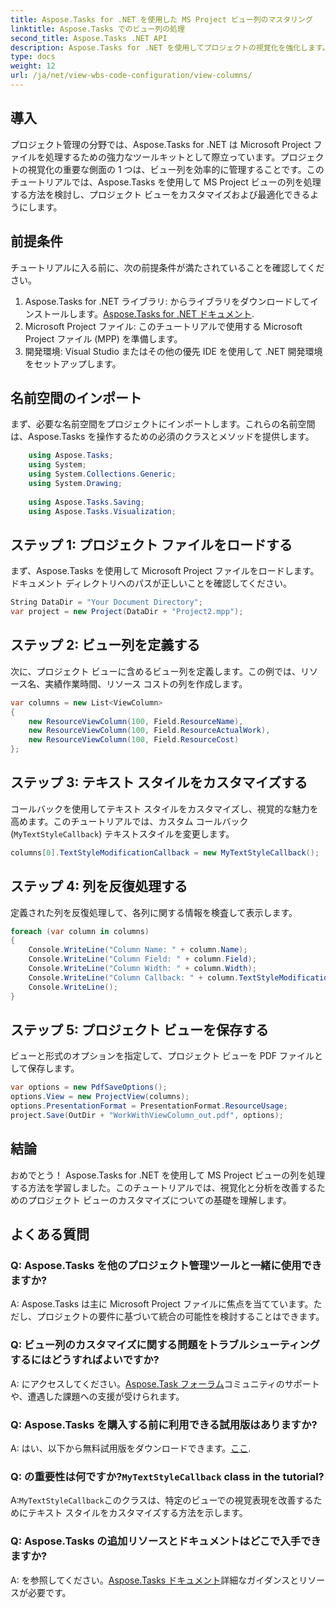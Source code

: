 ```yaml
---
title: Aspose.Tasks for .NET を使用した MS Project ビュー列のマスタリング
linktitle: Aspose.Tasks でのビュー列の処理
second_title: Aspose.Tasks .NET API
description: Aspose.Tasks for .NET を使用してプロジェクトの視覚化を強化します。 MS Project ビューの列の処理方法を段階的に学習します。効率性とカスタマイズ性を高めます。
type: docs
weight: 12
url: /ja/net/view-wbs-code-configuration/view-columns/
---
```

## 導入
プロジェクト管理の分野では、Aspose.Tasks for .NET は Microsoft Project ファイルを処理するための強力なツールキットとして際立っています。プロジェクトの視覚化の重要な側面の 1 つは、ビュー列を効率的に管理することです。このチュートリアルでは、Aspose.Tasks を使用して MS Project ビューの列を処理する方法を検討し、プロジェクト ビューをカスタマイズおよび最適化できるようにします。
## 前提条件
チュートリアルに入る前に、次の前提条件が満たされていることを確認してください。
1.  Aspose.Tasks for .NET ライブラリ: からライブラリをダウンロードしてインストールします。[Aspose.Tasks for .NET ドキュメント](https://reference.aspose.com/tasks/net/).
2. Microsoft Project ファイル: このチュートリアルで使用する Microsoft Project ファイル (MPP) を準備します。
3. 開発環境: Visual Studio またはその他の優先 IDE を使用して .NET 開発環境をセットアップします。
## 名前空間のインポート
まず、必要な名前空間をプロジェクトにインポートします。これらの名前空間は、Aspose.Tasks を操作するための必須のクラスとメソッドを提供します。
```csharp
    using Aspose.Tasks;
    using System;
    using System.Collections.Generic;
    using System.Drawing;
    
    using Aspose.Tasks.Saving;
    using Aspose.Tasks.Visualization;
```
## ステップ 1: プロジェクト ファイルをロードする
まず、Aspose.Tasks を使用して Microsoft Project ファイルをロードします。ドキュメント ディレクトリへのパスが正しいことを確認してください。
```csharp
String DataDir = "Your Document Directory";
var project = new Project(DataDir + "Project2.mpp");
```
## ステップ 2: ビュー列を定義する
次に、プロジェクト ビューに含めるビュー列を定義します。この例では、リソース名、実績作業時間、リソース コストの列を作成します。
```csharp
var columns = new List<ViewColumn>
{
    new ResourceViewColumn(100, Field.ResourceName),
    new ResourceViewColumn(100, Field.ResourceActualWork),
    new ResourceViewColumn(100, Field.ResourceCost)
};
```
## ステップ 3: テキスト スタイルをカスタマイズする
コールバックを使用してテキスト スタイルをカスタマイズし、視覚的な魅力を高めます。このチュートリアルでは、カスタム コールバック (`MyTextStyleCallback`) テキストスタイルを変更します。
```csharp
columns[0].TextStyleModificationCallback = new MyTextStyleCallback();
```
## ステップ 4: 列を反復処理する
定義された列を反復処理して、各列に関する情報を検査して表示します。
```csharp
foreach (var column in columns)
{
    Console.WriteLine("Column Name: " + column.Name);
    Console.WriteLine("Column Field: " + column.Field);
    Console.WriteLine("Column Width: " + column.Width);
    Console.WriteLine("Column Callback: " + column.TextStyleModificationCallback);
    Console.WriteLine();
}
```
## ステップ 5: プロジェクト ビューを保存する
ビューと形式のオプションを指定して、プロジェクト ビューを PDF ファイルとして保存します。
```csharp
var options = new PdfSaveOptions();
options.View = new ProjectView(columns);
options.PresentationFormat = PresentationFormat.ResourceUsage;
project.Save(OutDir + "WorkWithViewColumn_out.pdf", options);
```
## 結論
おめでとう！ Aspose.Tasks for .NET を使用して MS Project ビューの列を処理する方法を学習しました。このチュートリアルでは、視覚化と分析を改善するためのプロジェクト ビューのカスタマイズについての基礎を理解します。

## よくある質問
### Q: Aspose.Tasks を他のプロジェクト管理ツールと一緒に使用できますか?
A: Aspose.Tasks は主に Microsoft Project ファイルに焦点を当てています。ただし、プロジェクトの要件に基づいて統合の可能性を検討することはできます。
### Q: ビュー列のカスタマイズに関する問題をトラブルシューティングするにはどうすればよいですか?
 A: にアクセスしてください。[Aspose.Task フォーラム](https://forum.aspose.com/c/tasks/15)コミュニティのサポートや、遭遇した課題への支援が受けられます。
### Q: Aspose.Tasks を購入する前に利用できる試用版はありますか?
 A: はい、以下から無料試用版をダウンロードできます。[ここ](https://releases.aspose.com/).
###  Q: の重要性は何ですか?`MyTextStyleCallback` class in the tutorial?
 A:`MyTextStyleCallback`このクラスは、特定のビューでの視覚表現を改善するためにテキスト スタイルをカスタマイズする方法を示します。
### Q: Aspose.Tasks の追加リソースとドキュメントはどこで入手できますか?
 A: を参照してください。[Aspose.Tasks ドキュメント](https://reference.aspose.com/tasks/net/)詳細なガイダンスとリソースが必要です。